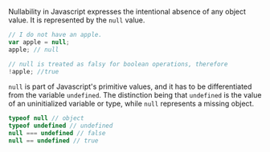 Nullability in Javascript expresses the intentional absence of any object value. It is represented by the `null` value.

```javascript
// I do not have an apple.
var apple = null;
apple; // null

// null is treated as falsy for boolean operations, therefore
!apple; //true
```

`null` is part of Javascript's primitive values, and it has to be differentiated from the variable `undefined`. The
distinction being that `undefined` is the value of an uninitialized variable or type, while `null` represents a missing object.

```javascript
typeof null // object
typeof undefined // undefined
null === undefined // false
null == undefined // true
```
